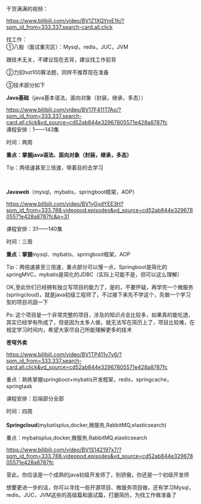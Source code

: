 干货满满的视频：

https://www.bilibili.com/video/BV1Z1XQYmE1h/?spm_id_from=333.337.search-card.all.click

  
找工作：  
①八股（面试重灾区）：Mysql，redis，JUC，JVM

跟技术无关，不建议现在去背，建议找工作前背

②力扣hot100算法题，同样不推荐现在准备

③技术部分如下

**Java基础**（java基本语法，面向对象（封装，继承，多态））

  
https://www.bilibili.com/video/BV17F411T7Ao/?spm_id_from=333.337.search-card.all.click&vd_source=cd52ab844e32967805571e428a8787fc  
课程安排：1——143集

时间：两周

**重点：掌握java语法、面向对象（封装，继承，多态）**

Tip：两倍速甚至三倍速，带着目的去学习

  
<br/>

**Javaweb**（mysql，mybatis，springboot框架，AOP）

  
https://www.bilibili.com/video/BV1yGydYEE3H?spm_id_from=333.788.videopod.episodes&vd_source=cd52ab844e32967805571e428a8787fc&p=31

课程安排：31——140集

时间：三周

**重点：掌握**mysql、mybatis、springboot框架，AOP

Tip：两倍速甚至三倍速，重点部分可以慢一点，Springboot是简化的springMVC，mybatis是简化的JDBC（实际上可能不是，但可以这么理解）

OK,至此你们已经拥有独立写项目的能力了，是的，不要怀疑，再学完一个微服务(springcloud)，就是java初级工程师了，不过接下来先不学这个，先做一个学习型的项目巩固一下

Ps: 这个项目是一个非常完整的项目，涉及的知识点会比较多，如果真的能吃透，其实已经学有所成了，但是因为太多人做，就无法写在简历上了，项目比较难，在规定学习时间内，希望大家尽自己所能理解更多的技术

**苍穹外卖**  
  
https://www.bilibili.com/video/BV1TP411v7v6/?spm_id_from=333.337.search-card.all.click&vd_source=cd52ab844e32967805571e428a8787fc

  
重点：熟练掌握springboot+mybatis开发框架，redis，springcache，springtask

课程安排：后端部分全部

时间：四周  
<br/>**Springcloud**(mybatisplus,docker,微服务,RabbitMQ,elasticsearch)  

重点：mybatisplus,docker,微服务,RabbitMQ,elasticsearch

https://www.bilibili.com/video/BV1S142197x7/?spm_id_from=333.788.videopod.episodes&vd_source=cd52ab844e32967805571e428a8787fc

至此，你应该是一个成熟的java初级开发师了，别骄傲，你还是一个初级开发师

想要更进一步的话，你可以寻找一些开源项目、微服务项目做，还有学习Mysql，redis，JUC，JVM这些的高级篇和面试篇，打磨简历，为找工作做准备了